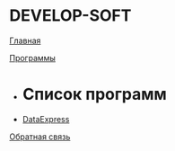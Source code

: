 # DEVELOP-SOFT

[Главная](index.md)

[Программы]()

  * # Список программ
  * [DataExpress](dataexpress/index.md)
  

[Обратная связь](contacts.md)
